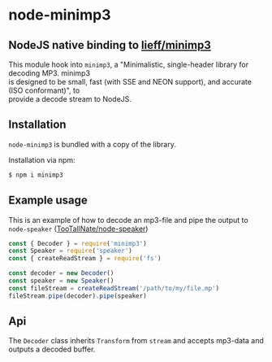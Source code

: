 # node-minimp3

## NodeJS native binding to [lieff/minimp3](https://github.com/lieff/minimp3)
This module hook into `minimp3`, a "Minimalistic, single-header library for decoding MP3. minimp3  
is designed to be small, fast (with SSE and NEON support), and accurate (ISO conformant)", to  
provide a decode stream to NodeJS.

## Installation
`node-minimp3` is bundled with a copy of the library.  

Installation via npm:

``` bash
$ npm i minimp3
```

## Example usage

This is an example of how to decode an mp3-file and pipe the output to `node-speaker` ([TooTallNate/node-speaker](https://www.github.com/TooTallNate/node-speaker))

``` javascript
const { Decoder } = require('minimp3')
const Speaker = require('speaker')
const { createReadStream } = require('fs')

const decoder = new Decoder()
const speaker = new Speaker()
const fileStream = createReadStream('/path/to/my/file.mp')
fileStream.pipe(decoder).pipe(speaker)
```

## Api

The `Decoder` class inherits `Transform` from `stream` and accepts mp3-data and outputs a decoded buffer.
